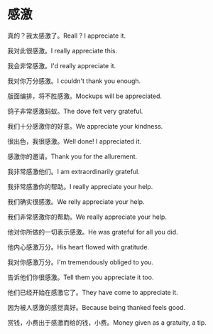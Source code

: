 # 感激

<p><span class="chinese">真的？我太感激了。</span><span class="english">Reall ? I appreciate it.</span></p>

<p><span class="chinese">我对此很感激。</span><span class="english">I really appreciate this.</span></p>

<p><span class="chinese">我会非常感激。</span><span class="english">I'd really appreciate it.</span></p>

<p><span class="chinese">我对你万分感激。</span><span class="english">I couldn't thank you enough.</span></p>

<p><span class="chinese">版面编排，将不胜感激。</span><span class="english">Mockups will be appreciated.</span></p>

<p><span class="chinese">鸽子非常感激蚂蚁。</span><span class="english">The dove felt very grateful.</span></p>

<p><span class="chinese">我们十分感激你的好意。</span><span class="english">We appreciate your kindness.</span></p>

<p><span class="chinese">很出色，我很感激。</span><span class="english">Well done! I appreciated it.</span></p>

<p><span class="chinese">感激你的邀请。</span><span class="english">Thank you for the allurement.</span></p>

<p><span class="chinese">我非常感激他们。</span><span class="english">I am extraordinarily grateful.</span></p>

<p><span class="chinese">我非常感激你的帮助。</span><span class="english">I really appreciate your help.</span></p>

<p><span class="chinese">我们确实很感激。</span><span class="english">We relly appreciate your help.</span></p>

<p><span class="chinese">我们非常感激你的帮助。</span><span class="english">We really appreciate your help.</span></p>

<p><span class="chinese">他对你所做的一切表示感激。</span><span class="english">He was grateful for all you did.</span></p>

<p><span class="chinese">他内心感激万分。</span><span class="english">His heart flowed with gratitude.</span></p>

<p><span class="chinese">我对你感激万分。</span><span class="english">I'm tremendously obliged to you.</span></p>

<p><span class="chinese">告诉他们你很感激。</span><span class="english">Tell them you appreciate it too.</span></p>

<p><span class="chinese">他们已经开始在感激它了。</span><span class="english">They have come to appreciate it.</span></p>

<p><span class="chinese">因为被人感激的感觉真好。</span><span class="english">Because being thanked feels good.</span></p>

<p><span class="chinese">赏钱，小费出于感激而给的钱，小费。</span><span class="english">Money given as a gratuity, a tip.</span></p>

